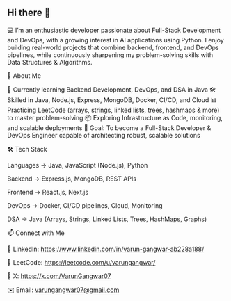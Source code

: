 ## Hi there 👋
💻 I’m an enthusiastic developer passionate about Full-Stack Development and DevOps, with a growing interest in AI applications using Python. I enjoy building real-world projects that combine backend, frontend, and DevOps pipelines, while continuously sharpening my problem-solving skills with Data Structures & Algorithms.


🚀 About Me

🌱 Currently learning Backend Development, DevOps, and DSA in Java
🛠 Skilled in Java, Node.js, Express, MongoDB, Docker, CI/CD, and Cloud
📊 Practicing LeetCode (arrays, strings, linked lists, trees, hashmaps & more) to master problem-solving
📦 Exploring Infrastructure as Code, monitoring, and scalable deployments
🎯 Goal: To become a Full-Stack Developer & DevOps Engineer capable of architecting robust, scalable solutions

🛠 Tech Stack

Languages → Java, JavaScript (Node.js), Python

Backend → Express.js, MongoDB, REST APIs

Frontend → React.js, Next.js

DevOps → Docker, CI/CD pipelines, Cloud, Monitoring

DSA → Java (Arrays, Strings, Linked Lists, Trees, HashMaps, Graphs)

📫 Connect with Me

🔗 LinkedIn: https://www.linkedin.com/in/varun-gangwar-ab228a188/

🐙 LeetCode: https://leetcode.com/u/varungangwar/

💁 X: https://x.com/VarunGangwar07

✉️ Email: varungangwar07@gmail.com
